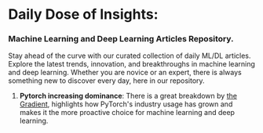 # Daily Dose of Insights:
### Machine Learning and Deep Learning Articles Repository.
Stay ahead of the curve with our curated collection of daily ML/DL articles. Explore the latest trends, innovation, and breakthroughs in machine learning and deep learning. Whether you are novice or an expert, there is always something new to discover every day, here in our repository.
1. **Pytorch increasing dominance**: There is a great breakdown by [the Gradient](https://thegradient.pub/state-of-ml-frameworks-2019-pytorch-dominates-research-tensorflow-dominates-industry/), highlights how PyTorch's industry usage has grown and makes it the more proactive choice for machine learning and deep learning.
